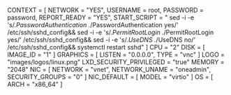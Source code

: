CONTEXT = [
  NETWORK = "YES",
  USERNAME = root,
  PASSWORD = password,
  REPORT_READY = "YES",
  START_SCRIPT = "
sed -i -e 's/.*PasswordAuthentication .*/PasswordAuthentication yes/' /etc/ssh/sshd_config&& sed -i -e 's/.*PermitRootLogin .*/PermitRootLogin yes/' 
/etc/ssh/sshd_config&& sed -i -e 's/.*UseDNS .*/UseDNS no/' /etc/ssh/sshd_config&& systemctl restart sshd" ]
CPU = "2"
DISK = [
  IMAGE_ID = "1" ]
GRAPHICS = [
  LISTEN = "0.0.0.0",
  TYPE = "vnc" ]
LOGO = "images/logos/linux.png"
LXD_SECURITY_PRIVILEGED = "true"
MEMORY = "2048"
NIC = [
  NETWORK = "vnet",
  NETWORK_UNAME = "oneadmin",
  SECURITY_GROUPS = "0" ]
NIC_DEFAULT = [
  MODEL = "virtio" ]
OS = [
  ARCH = "x86_64" ]

